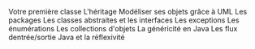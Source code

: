
Votre première classe
L'héritage
Modéliser ses objets grâce à UML
Les packages
Les classes abstraites et les interfaces
Les exceptions
Les énumérations
Les collections d'objets
La généricité en Java
Les flux dentrée/sortie
Java et la réflexivité
